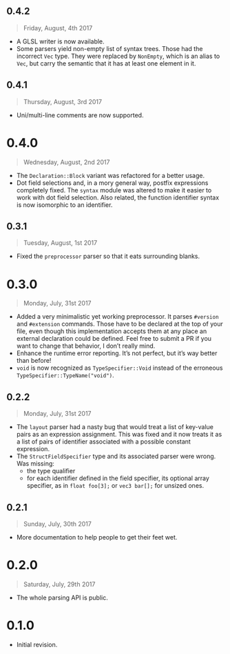 ## 0.4.2

> Friday, August, 4th 2017

- A GLSL writer is now available.
- Some parsers yield non-empty list of syntax trees. Those had the incorrect `Vec` type. They were
  replaced by `NonEmpty`, which is an alias to `Vec`, but carry the semantic that it has at least
  one element in it.

## 0.4.1

> Thursday, August, 3rd 2017

- Uni/multi-line comments are now supported.

# 0.4.0

> Wednesday, August, 2nd 2017

- The `Declaration::Block` variant was refactored for a better usage.
- Dot field selections and, in a mory general way, postfix expressions completely fixed. The
  `syntax` module was altered to make it easier to work with dot field selection. Also related,
  the function identifier syntax is now isomorphic to an identifier.

## 0.3.1

> Tuesday, August, 1st 2017

- Fixed the `preprocessor` parser so that it eats surrounding blanks.

# 0.3.0

> Monday, July, 31st 2017

- Added a very minimalistic yet working preprocessor. It parses `#version` and `#extension`
  commands. Those have to be declared at the top of your file, even though this implementation
  accepts them at any place an external declaration could be defined. Feel free to submit a PR
  if you want to change that behavior, I don’t really mind.
- Enhance the runtime error reporting. It’s not perfect, but it’s way better than before!
- `void` is now recognized as `TypeSpecifier::Void` instead of the erroneous
  `TypeSpecifier::TypeName("void")`.

## 0.2.2

> Monday, July, 31st 2017

- The `layout` parser had a nasty bug that would treat a list of key-value pairs as an expression
  assignment. This was fixed and it now treats it as a list of pairs of identifier associated with a
  possible constant expression.
- The `StructFieldSpecifier` type and its associated parser were wrong. Was missing:
  + the type qualifier
  + for each identifier defined in the field specifier, its optional array specifier, as in
    `float foo[3];` or `vec3 bar[];` for unsized ones.

## 0.2.1

> Sunday, July, 30th 2017

- More documentation to help people to get their feet wet.

# 0.2.0

> Saturday, July, 29th 2017

- The whole parsing API is public.

# 0.1.0

- Initial revision.

